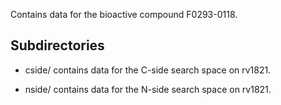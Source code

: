 Contains data for the bioactive compound F0293-0118.

## Subdirectories

- cside/ contains data for the C-side search space on rv1821.

- nside/ contains data for the N-side search space on rv1821.

